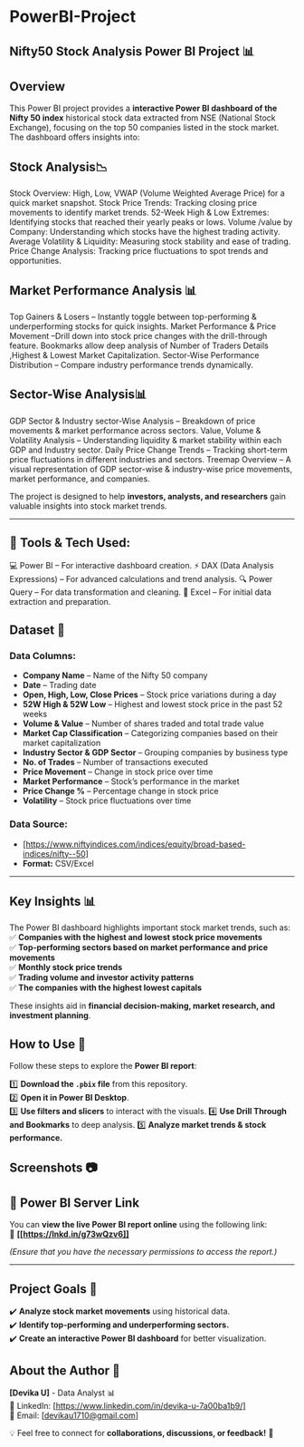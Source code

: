 # PowerBI-Project


## Nifty50 Stock Analysis Power BI Project 📊


## Overview  
This Power BI project provides a **interactive Power BI dashboard of the Nifty 50 index** historical stock data extracted from NSE (National Stock Exchange), 
focusing on the top 50 companies listed in the stock market. The dashboard offers insights into:  

## Stock Analysis📉
Stock Overview: High, Low, VWAP (Volume Weighted Average Price) for a quick market snapshot.
Stock Price Trends: Tracking closing price movements to identify market trends.
52-Week High & Low Extremes: Identifying stocks that reached their yearly peaks or lows.
Volume /value by Company: Understanding which stocks have the highest trading activity.
Average Volatility & Liquidity: Measuring stock stability and ease of trading.
Price Change Analysis: Tracking price fluctuations to spot trends and opportunities.

## Market Performance Analysis 📊
Top Gainers & Losers – Instantly toggle between top-performing & underperforming stocks for quick insights.
Market Performance & Price Movement –Drill down into stock price changes with the drill-through feature.
Bookmarks allow deep analysis of Number of Traders Details ,Highest & Lowest Market Capitalization. 
Sector-Wise Performance Distribution – Compare industry performance trends dynamically.

## Sector-Wise Analysis📊
GDP Sector & Industry sector-Wise Analysis – Breakdown of price movements & market performance across sectors.
Value, Volume & Volatility Analysis – Understanding liquidity & market 
stability within each GDP and Industry sector.
Daily Price Change Trends – Tracking short-term price fluctuations in different industries and sectors.
Treemap Overview – A visual representation of GDP sector-wise & industry-wise price movements, market performance, and companies.

The project is designed to help **investors, analysts, and researchers** gain valuable insights into stock market trends.  

---

## 🔧 Tools & Tech Used:
💻 Power BI – For interactive dashboard creation.
⚡ DAX (Data Analysis Expressions) – For advanced calculations and trend analysis.
🔍 Power Query – For data transformation and cleaning.
📑 Excel – For initial data extraction and preparation.


## Dataset 📂



### **Data Columns:**  

- **Company Name** – Name of the Nifty 50 company  
- **Date** – Trading date  
- **Open, High, Low, Close Prices** – Stock price variations during a day  
- **52W High & 52W Low** – Highest and lowest stock price in the past 52 weeks  
- **Volume & Value** – Number of shares traded and total trade value  
- **Market Cap Classification** – Categorizing companies based on their market capitalization  
- **Industry Sector & GDP Sector** – Grouping companies by business type  
- **No. of Trades** – Number of transactions executed  
- **Price Movement** – Change in stock price over time  
- **Market Performance** – Stock’s performance in the market  
- **Price Change %** – Percentage change in stock price  
- **Volatility** – Stock price fluctuations over time


### **Data Source:**  
- [https://www.niftyindices.com/indices/equity/broad-based-indices/nifty--50]  
- **Format:** CSV/Excel  

---

## Key Insights 📊 

The Power BI dashboard highlights important stock market trends, such as:  
✅ **Companies with the highest and lowest stock price movements**  
✅ **Top-performing sectors based on market performance and price movements**  
✅ **Monthly stock price trends**  
✅ **Trading volume and investor activity patterns**  
✅ **The companies with the highest lowest capitals**

These insights aid in **financial decision-making, market research, and investment planning**. 


## How to Use 🚀  
Follow these steps to explore the **Power BI report**:  

1️⃣ **Download the `.pbix` file** from this repository.  
2️⃣ **Open it in Power BI Desktop**.  
3️⃣ **Use filters and slicers** to interact with the visuals.
4️⃣ **Use Drill Through and Bookmarks** to deep analysis.
5️⃣ **Analyze market trends & stock performance.** 
 

## Screenshots 📷  
















## 📡 Power BI Server Link  
You can **view the live Power BI report online** using the following link:  
🔗 **[[https://lnkd.in/g73wQzv6]]**  

*(Ensure that you have the necessary permissions to access the report.)* 

---

## Project Goals 🎯 
✔️ **Analyze stock market movements** using historical data.  
✔️ **Identify top-performing and underperforming sectors.**  
✔️ **Create an interactive Power BI dashboard** for better visualization.


## About the Author 👤  
**[Devika U]** - Data Analyst 📊  
🔗 LinkedIn: [https://www.linkedin.com/in/devika-u-7a00ba1b9/]  
📧 Email: [devikau1710@gmail.com]  





💡 Feel free to connect for **collaborations, discussions, or feedback!** 🚀  



